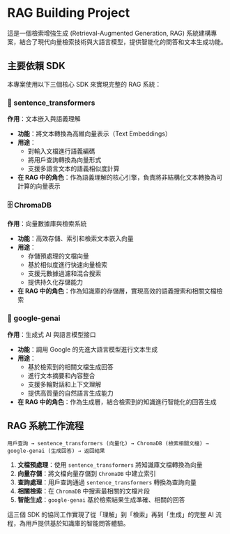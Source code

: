 # RAG Building Project

這是一個檢索增強生成 (Retrieval-Augmented Generation, RAG) 系統建構專案，結合了現代向量檢索技術與大語言模型，提供智能化的問答和文本生成功能。

## 主要依賴 SDK

本專案使用以下三個核心 SDK 來實現完整的 RAG 系統：

### 🤖 sentence_transformers
**作用**：文本嵌入與語義理解
- **功能**：將文本轉換為高維向量表示（Text Embeddings）
- **用途**：
  - 對輸入文檔進行語義編碼
  - 將用戶查詢轉換為向量形式
  - 支援多語言文本的語義相似度計算
- **在 RAG 中的角色**：作為語義理解的核心引擎，負責將非結構化文本轉換為可計算的向量表示

### 🗄️ ChromaDB
**作用**：向量數據庫與檢索系統
- **功能**：高效存儲、索引和檢索文本嵌入向量
- **用途**：
  - 存儲預處理的文檔向量
  - 基於相似度進行快速向量檢索
  - 支援元數據過濾和混合搜索
  - 提供持久化存儲能力
- **在 RAG 中的角色**：作為知識庫的存儲層，實現高效的語義搜索和相關文檔檢索

### 🧠 google-genai
**作用**：生成式 AI 與語言模型接口
- **功能**：調用 Google 的先進大語言模型進行文本生成
- **用途**：
  - 基於檢索到的相關文檔生成回答
  - 進行文本摘要和內容整合
  - 支援多輪對話和上下文理解
  - 提供高質量的自然語言生成能力
- **在 RAG 中的角色**：作為生成層，結合檢索到的知識進行智能化的回答生成

## RAG 系統工作流程

```
用戶查詢 → sentence_transformers (向量化) → ChromaDB (檢索相關文檔) → google-genai (生成回答) → 返回結果
```

1. **文檔預處理**：使用 `sentence_transformers` 將知識庫文檔轉換為向量
2. **向量存儲**：將文檔向量存儲到 `ChromaDB` 中建立索引
3. **查詢處理**：用戶查詢通過 `sentence_transformers` 轉換為查詢向量
4. **相關檢索**：在 `ChromaDB` 中搜索最相關的文檔片段
5. **智能生成**：`google-genai` 基於檢索結果生成準確、相關的回答

這三個 SDK 的協同工作實現了從「理解」到「檢索」再到「生成」的完整 AI 流程，為用戶提供基於知識庫的智能問答體驗。

